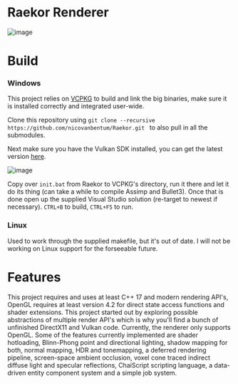 # Raekor Renderer

![image](https://i.imgur.com/iv3ytur.jpg)

# Build

### Windows
This project relies on [VCPKG](https://github.com/microsoft/vcpkg) to build and link the big binaries, make sure it is installed correctly and integrated user-wide.

Clone this repository using
```git clone --recursive https://github.com/nicovanbentum/Raekor.git ``` to also pull in all the submodules.

Next make sure you have the Vulkan SDK installed, you can get the latest version [here](https://vulkan.lunarg.com/sdk/home#sdk/downloadConfirm/latest/windows/vulkan-sdk.exe).

![image](https://i.imgur.com/2VFTJFH.png)

Copy over ```init.bat``` from Raekor to VCPKG's directory, run it there and let it do its thing (can take a while to compile Assimp and Bullet3). Once that is done open up the supplied Visual Studio solution (re-target to newest if necessary). ```CTRL+B``` to build, ```CTRL+F5``` to run.

### Linux
Used to work through the supplied makefile, but it's out of date. I will not be working on Linux support for the forseeable future.

# Features
This project requires and uses at least C++ 17 and modern rendering API's, OpenGL requires at least version 4.2 for direct state access functions and shader extensions. This project started out by exploring possible abstractions of multiple render API's which is why you'll find a bunch of unfinished DirectX11 and Vulkan code. Currently, the renderer only supports OpenGL. Some of the features currently implemented are shader hotloading, Blinn-Phong point and directional lighting, shadow mapping for both, normal mapping, HDR and tonemapping, a deferred rendering pipeline, screen-space ambient occlusion, voxel cone traced indirect diffuse light and specular reflections, ChaiScript scripting language, a data-driven entity component system and a simple job system.
